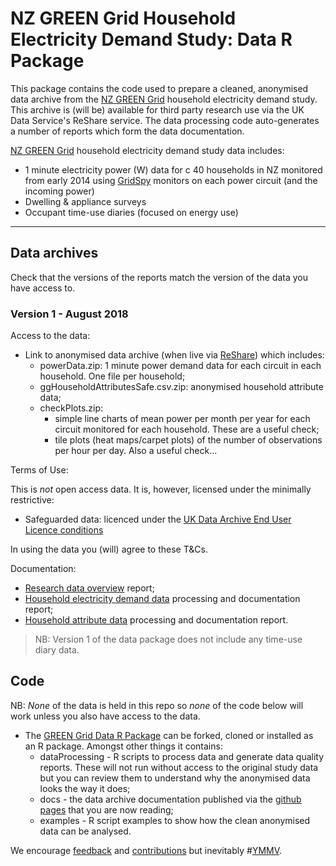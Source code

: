 # NZ GREEN Grid Household Electricity Demand Study: Data R Package

This package contains the code used to prepare a cleaned, anonymised data archive from the [NZ GREEN Grid](https://www.otago.ac.nz/centre-sustainability/research/energy/otago050285.html) household electricity demand study. This archive is (will be) available for third party research use via the UK Data Service's ReShare service. The data processing code auto-generates a number of reports which form the data documentation.

[NZ GREEN Grid](https://www.otago.ac.nz/centre-sustainability/research/energy/otago050285.html) household electricity demand study data includes:

 * 1 minute electricity power (W) data for c 40 households in NZ monitored from early 2014 using [GridSpy](https://gridspy.com/) monitors on each power circuit (and the incoming power)
 * Dwelling & appliance surveys
 * Occupant time-use diaries (focused on energy use)

----
## Data archives

Check that the versions of the reports match the version of the data you have access to.

### Version 1 - August 2018

Access to the data:

 * Link to anonymised data archive (when live via [ReShare](http://reshare.ukdataservice.ac.uk/)) which includes:
   - powerData.zip: 1 minute power demand data for each circuit in each household. One file per household;
   - ggHouseholdAttributesSafe.csv.zip: anonymised household attribute data;
   - checkPlots.zip: 
      - simple line charts of mean power per month per year for each circuit monitored for each household. These are a useful check;
      - tile plots (heat maps/carpet plots) of the number of observations per hour per day. Also a useful check...

Terms of Use:

This is _not_ open access data. It is, however, licensed under the minimally restrictive:

 * Safeguarded data: licenced under the [UK Data Archive End User Licence conditions](http://reshare.ukdataservice.ac.uk/legal/#Safeguarded)

In using the data you (will) agree to these T&Cs.

Documentation:

 * [Research data overview](overviewReport_v1.0.html) report;
 * [Household electricity demand data](gridSpy1mProcessingReport_v1.0.html) processing and documentation report;
 * [Household attribute data](householdAttributeProcessingReport_v1.0.html) processing and documentation report.

> NB: Version 1 of the data package does not include any time-use diary data. 

## Code

NB: *None* of the data is held in this repo so *none* of the code below will work unless you also have access to the data. 

 * The [GREEN Grid Data R Package](https://github.com/CfSOtago/GREENGridData) can be forked, cloned or installed as an R package. Amongst other things it contains:
    - dataProcessing - R scripts to process data and generate data quality reports. These will not run without access to the original study data but you can review them to understand why the anonymised data looks the way it does;
    - docs - the data archive documentation published via the [github pages](https://cfsotago.github.io/GREENGridData/) that you are now reading;
    - examples - R script examples to show how the clean anonymised data can be analysed.

We encourage [feedback](https://github.com/CfSOtago/GREENGridData/issues) and [contributions](https://github.com/CfSOtago/GREENGridData/pulls) but inevitably #[YMMV](https://en.wiktionary.org/wiki/YMMV).
